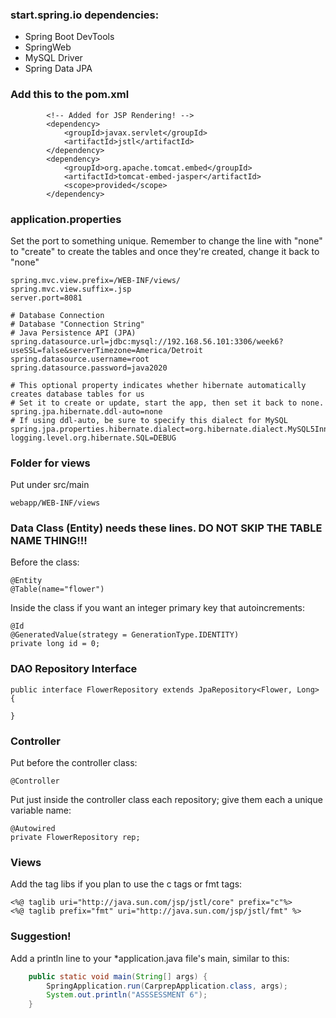 
### start.spring.io dependencies:
* Spring Boot DevTools
* SpringWeb
* MySQL Driver
* Spring Data JPA

### Add this to the pom.xml

```
		<!-- Added for JSP Rendering! -->
		<dependency>
			<groupId>javax.servlet</groupId>
			<artifactId>jstl</artifactId>
		</dependency>
		<dependency>
			<groupId>org.apache.tomcat.embed</groupId>
			<artifactId>tomcat-embed-jasper</artifactId>
			<scope>provided</scope>
		</dependency>
```
### application.properties
Set the port to something unique. Remember to change the line with "none" to "create" to create the tables and once they're created, change it back to "none"

```
spring.mvc.view.prefix=/WEB-INF/views/
spring.mvc.view.suffix=.jsp
server.port=8081

# Database Connection
# Database "Connection String"
# Java Persistence API (JPA)
spring.datasource.url=jdbc:mysql://192.168.56.101:3306/week6?useSSL=false&serverTimezone=America/Detroit
spring.datasource.username=root
spring.datasource.password=java2020

# This optional property indicates whether hibernate automatically creates database tables for us
# Set it to create or update, start the app, then set it back to none.
spring.jpa.hibernate.ddl-auto=none
# If using ddl-auto, be sure to specify this dialect for MySQL
spring.jpa.properties.hibernate.dialect=org.hibernate.dialect.MySQL5InnoDBDialect
logging.level.org.hibernate.SQL=DEBUG
```

### Folder for views

Put under src/main
```
webapp/WEB-INF/views
```

### Data Class (Entity) needs these lines. DO NOT SKIP THE TABLE NAME THING!!!
Before the class:
```
@Entity
@Table(name="flower")
```
Inside the class if you want an integer primary key that autoincrements:
```
@Id
@GeneratedValue(strategy = GenerationType.IDENTITY)
private long id = 0;
```

### DAO Repository Interface
```
public interface FlowerRepository extends JpaRepository<Flower, Long> {

}
```

### Controller
Put before the controller class:
```
@Controller
```

Put just inside the controller class each repository; give them each a unique variable name:
```
@Autowired
private FlowerRepository rep;
```

### Views
Add the tag libs if you plan to use the c tags or fmt tags:
```
<%@ taglib uri="http://java.sun.com/jsp/jstl/core" prefix="c"%>
<%@ taglib prefix="fmt" uri="http://java.sun.com/jsp/jstl/fmt" %>
```

### Suggestion!

Add a println line to your *application.java file's main, similar to this:
```java
	public static void main(String[] args) {
		SpringApplication.run(CarprepApplication.class, args);
		System.out.println("ASSSESSMENT 6");
	}
```







